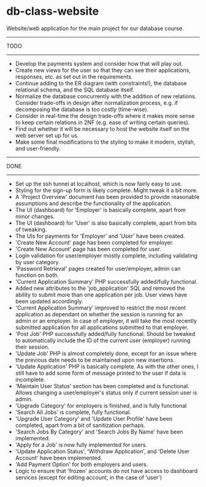 # db-class-website

Website/web application for the main project for our database course.


********
  TODO 
********

- Develop the payments system and consider how that will play out.
- Create new views for the user so that they can see their applications, responses, etc. as set out in the requirements.
- Continue adding to the ER diagram (with constraints!), the database relational schema, and the SQL database itself.
- Normalize the database concurrently with the addition of new relations. Consider trade-offs in design after normalization process, e.g. if decomposing the database is too costly (time-wise).
- Consider in real-time the design trade-offs where it makes more sense to keep certain relations in 2NF (e.g. ease of writing certain queries).
- Find out whether it will be necessary to host the website itself on the web server set up for us.
- Make some final modifications to the styling to make it modern, stylish, and user-friendly.

********
  DONE  
********

- Set up the ssh tunnel at localhost, which is now fairly easy to use.
- Styling for the sign-up form is likely complete. Might tweak it a bit more.
- A 'Project Overview' document has been provided to provide reasonable assumptions and describe the functionality of the application.
- The UI (dashboard) for 'Employer' is basically complete, apart from minor changes.
- The UI (dashboard) for 'User' is also basically complete, apart from bits of tweaking.
- The UIs for payments for 'Employer' and 'User' have been created.
- 'Create New Account' page has been completed for employer.
- 'Create New Account' page has been completed for user.
- Login validation for user/employer mostly complete, including validating by user category.
- 'Password Retrieval' pages created for user/employer, admin can function on both.
- 'Current Application Summary' PHP successfully added/fully functional.
- Added new attributes to the 'job_application' SQL and removed the ability to submit more than one application per job. User views have been updated accordingly.
- 'Current Application Summary' improved to restrict the most recent application as dependant on whether the session is running for an admin or an employer. In case of employer, it will take the most recently submitted application for all applications submitted to that employer.
- 'Post Job' PHP successfully added/fully functional. Should be tweaked to automatically include the ID of the current user (employer) running their session.
- 'Update Job' PHP is almost completely done, except for an issue where the previous date needs to be maintained upon new insertions.
- 'Update Application' PHP is basically complete. As with the other ones, I still have to add some form of message printed to the user if data is incomplete.
- 'Maintain User Status' section has been completed and is functional. Allows changing a user/employer's status only if current session user is admin.
- 'Upgrade Category' for employers is finished, and is fully functional
- 'Search All Jobs' is complete, fully functional.
- 'Upgrade User Category' and 'Update User Profile' have been completed, apart from a bit of sanitization perhaps.
- 'Search Jobs By Category' and 'Search Jobs By Name' have been implemented.
- 'Apply for a Job' is now fully implemented for users.
- 'Update Application Status', 'Withdraw Application', and 'Delete User Account' have been implemented.
- 'Add Payment Option' for both employers and users.
- Logic to ensure that 'frozen' accounts do not have access to dashboard services (except for editing account, in the case of 'user')